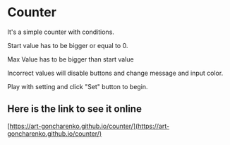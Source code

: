 # Counter
It's a simple counter with conditions.
<p>
Start value has to be bigger or equal to 0.
<p>
Max Value has to be bigger than start value
<p>
Incorrect values will disable buttons and change message and input color.

Play with setting and click "Set" button to begin.
## Here is the link to see it online

[https://art-goncharenko.github.io/counter/](https://art-goncharenko.github.io/counter/)
